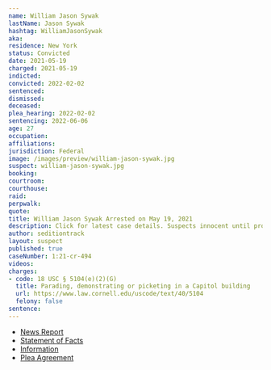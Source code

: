 ```yaml
---
name: William Jason Sywak
lastName: Jason Sywak
hashtag: WilliamJasonSywak
aka:
residence: New York
status: Convicted
date: 2021-05-19
charged: 2021-05-19
indicted:
convicted: 2022-02-02
sentenced:
dismissed:
deceased:
plea_hearing: 2022-02-02
sentencing: 2022-06-06
age: 27
occupation:
affiliations:
jurisdiction: Federal
image: /images/preview/william-jason-sywak.jpg
suspect: william-jason-sywak.jpg
booking:
courtroom:
courthouse:
raid:
perpwalk:
quote:
title: William Jason Sywak Arrested on May 19, 2021
description: Click for latest case details. Suspects innocent until proven guilty.
author: seditiontrack
layout: suspect
published: true
caseNumber: 1:21-cr-494
videos:
charges:
- code: 18 USC § 5104(e)(2)(G)
  title: Parading, demonstrating or picketing in a Capitol building
  url: https://www.law.cornell.edu/uscode/text/40/5104
  felony: false
sentence:
---
```

- [News Report](https://www.wgrz.com/article/news/crime/4-more-people-from-new-york-arrested-in-connection-with-us-captiol-riot/71-3ad4fafb-a9e2-4653-bec2-a0de96ea60de)
- [Statement of Facts](https://www.justice.gov/usao-dc/case-multi-defendant/file/1469601/download)
- [Information](https://www.justice.gov/usao-dc/case-multi-defendant/file/1423511/download)
- [Plea Agreement](https://www.justice.gov/usao-dc/case-multi-defendant/file/1469596/download)
